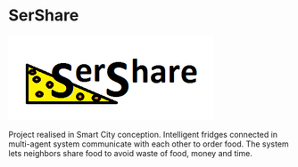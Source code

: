 # SerShare
![SerShare logo](https://github.com/Zwirek009/SerShare/blob/master/project_documentation/SerShare_logo.png)

Project realised in Smart City conception. 
Intelligent fridges connected in multi-agent system communicate with each other to order food. The system lets neighbors share food to avoid waste of food, money and time.

